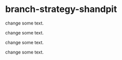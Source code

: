 # branch-strategy-shandpit

change some text.

change some text.

change some text.

change some text.
